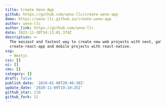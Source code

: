 ```yaml
---
title: Create Ueno App
github: https://github.com/ueno-llc/create-ueno-app
demo: https://ueno-llc.github.io/create-ueno-app
author: ueno-llc
author_link: https://github.com/ueno-llc
date: 2023-11-30T14:13:01.374Z
description: >-
  The easiest and fastest way to create new web projects with next, gatsby,
  create-react-app and mobile projects with react-native.
ssg:
  - Nextjs
css: []
ui: []
cms: []
category: []
draft: false
publish_date: '2019-01-08T20:46:30Z'
update_date: '2020-11-09T19:10:25Z'
github_star: 110
github_fork: 12
---
```

